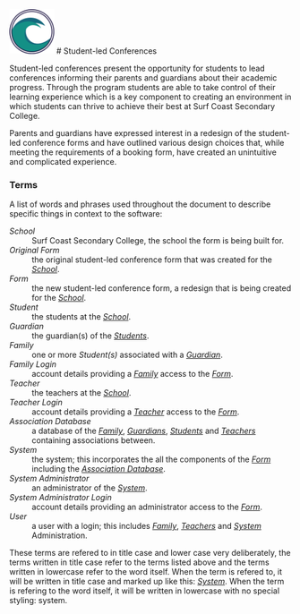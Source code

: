 <img src="images/scsc-logo.png" alt="Surf Coast Secondary College logo; two waves in a circle" width=80px>
# Student-led Conferences

Student-led conferences present the opportunity for students to lead conferences informing their parents and guardians about their academic progress. Through the program students are able to take control of their learning experience which is a key component to creating an environment in which students can thrive to achieve their best at Surf Coast Secondary College.

Parents and guardians have expressed interest in a redesign of the student-led conference forms and have outlined various design choices that, while meeting the requirements of a booking form, have created an unintuitive and complicated experience.

### Terms
A list of words and phrases used throughout the document to describe specific things in context to the software:
<dl class="def">
    <dt><dfn id="School">School</dfn></dt><dd>Surf Coast Secondary College, the school the form is being built for.</dd>
    <dt><dfn id="Original_Form">Original Form</dfn></dt><dd>the original student-led conference form that was created for the <a href="#School"><i>School</i></a>.</dd>
    <dt><dfn id="Form">Form</dfn></dt><dd>the new student-led conference form, a redesign that is being created for the <a href="#School"><i>School</i></a>.</dd>
    <dt><dfn id="Student">Student</dfn></dt><dd>the students at the <a href="#School"><i>School</i></a>.</dd>
    <dt><dfn id="Guardian">Guardian</dfn></dt><dd>the guardian(s) of the <a href="#Student"><i>Students</i></a>.</dd>
    <dt><dfn id="Family">Family</dfn></dt><dd>one or more <dfn>Student(s)</dfn> associated with a <a href="#Guardian"><i>Guardian</i></a>.</dd>
    <dt><dfn is="Family_Login">Family Login</dfn></dt><dd>account details providing a <a href="#Family"><i>Family</i></a> access to the <a href="#Form"><i>Form</i></a>.</dd>
    <dt><dfn id="Teacher">Teacher</dfn></dt><dd>the teachers at the <a href="#School"><i>School</i></a>.</dd>
    <dt><dfn id="Teacher_Login">Teacher Login</dfn></dt><dd>account details providing a <a href="#Teacher"><i>Teacher</i></a> access to the <a href="#Form"><i>Form</i></a>.</dd>
    <dt><dfn id="Association_Database">Association Database</dfn></dt><dd>a database of the <a href="#Family"><i>Family</i></a>, <a href="#Guardian"><i>Guardians</i></a>, <a href="#Student"><i>Students</i></a> and <a href="#Teacher"><i>Teachers</i></a> containing associations between.</dd>
    <dt><dfn id="System">System</dfn></dt><dd>the system; this incorporates the all the components of the <a href="#Form"><i>Form</i></a> including the <a href="#Association_Database"><i>Association Database</i></a>.</dd>
    <dt><dfn id="System_Administrator">System Administrator</dfn></dt><dd>an administrator of the <a href="#System"><i>System</i></a>.</dd>
    <dt><dfn id="System_Administrator_Login">System Administrator Login</dfn></dt><dd>account details providing an administrator access to the <a href="#Form"><i>Form</i></a>.</dd>
    <dt><dfn id="User">User</dfn></dt><dd>a user with a login; this includes <a href="#Family"><i>Family</i></a>, <a href="#Teacher"><i>Teachers</i></a> and <a href="#System"><i>System</i></a> Administration.</dd>
</dl>
These terms are refered to in title case and lower case very deliberately, the terms written in title case refer to the terms listed above and the terms written in lowercase refer to the word itself. When the term is refered to, it will be written in title case and marked up like this: <a href="#System"><i>System</i></a>. When the term is refering to the word itself, it will be written in lowercase with no special styling: system.

